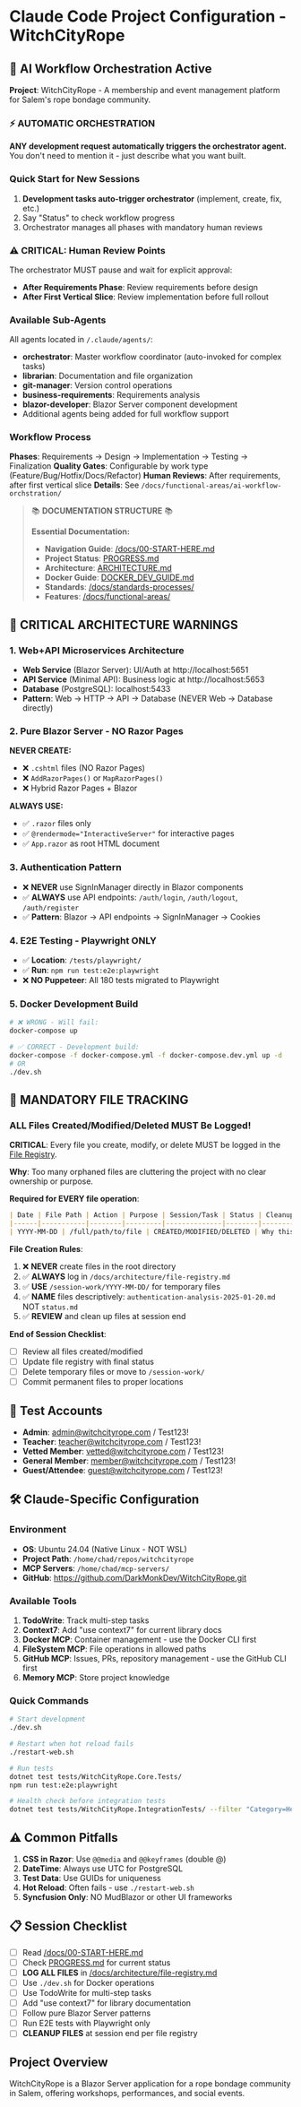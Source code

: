 # Claude Code Project Configuration - WitchCityRope

## 🤖 AI Workflow Orchestration Active

**Project**: WitchCityRope - A membership and event management platform for Salem's rope bondage community.

### ⚡ AUTOMATIC ORCHESTRATION
**ANY development request automatically triggers the orchestrator agent.**
You don't need to mention it - just describe what you want built.

### Quick Start for New Sessions
1. **Development tasks auto-trigger orchestrator** (implement, create, fix, etc.)
2. Say "Status" to check workflow progress
3. Orchestrator manages all phases with mandatory human reviews

### ⚠️ CRITICAL: Human Review Points
The orchestrator MUST pause and wait for explicit approval:
- **After Requirements Phase**: Review requirements before design
- **After First Vertical Slice**: Review implementation before full rollout

### Available Sub-Agents
All agents located in `/.claude/agents/`:
- **orchestrator**: Master workflow coordinator (auto-invoked for complex tasks)
- **librarian**: Documentation and file organization
- **git-manager**: Version control operations
- **business-requirements**: Requirements analysis
- **blazor-developer**: Blazor Server component development
- Additional agents being added for full workflow support

### Workflow Process
**Phases**: Requirements → Design → Implementation → Testing → Finalization
**Quality Gates**: Configurable by work type (Feature/Bug/Hotfix/Docs/Refactor)
**Human Reviews**: After requirements, after first vertical slice
**Details**: See `/docs/functional-areas/ai-workflow-orchstration/`


> 📚 **DOCUMENTATION STRUCTURE** 📚
> 
> **Essential Documentation:**
> - **Navigation Guide**: [/docs/00-START-HERE.md](./docs/00-START-HERE.md)
> - **Project Status**: [PROGRESS.md](./PROGRESS.md)
> - **Architecture**: [ARCHITECTURE.md](./ARCHITECTURE.md)
> - **Docker Guide**: [DOCKER_DEV_GUIDE.md](./DOCKER_DEV_GUIDE.md)
> - **Standards**: [/docs/standards-processes/](./docs/standards-processes/)
> - **Features**: [/docs/functional-areas/](./docs/functional-areas/)

## 🚨 CRITICAL ARCHITECTURE WARNINGS

### 1. Web+API Microservices Architecture
- **Web Service** (Blazor Server): UI/Auth at http://localhost:5651
- **API Service** (Minimal API): Business logic at http://localhost:5653  
- **Database** (PostgreSQL): localhost:5433
- **Pattern**: Web → HTTP → API → Database (NEVER Web → Database directly)

### 2. Pure Blazor Server - NO Razor Pages
**NEVER CREATE:**
- ❌ `.cshtml` files (NO Razor Pages)
- ❌ `AddRazorPages()` or `MapRazorPages()`
- ❌ Hybrid Razor Pages + Blazor

**ALWAYS USE:**
- ✅ `.razor` files only
- ✅ `@rendermode="InteractiveServer"` for interactive pages
- ✅ `App.razor` as root HTML document

### 3. Authentication Pattern
- ❌ **NEVER** use SignInManager directly in Blazor components
- ✅ **ALWAYS** use API endpoints: `/auth/login`, `/auth/logout`, `/auth/register`
- ✅ **Pattern**: Blazor → API endpoints → SignInManager → Cookies

### 4. E2E Testing - Playwright ONLY
- ✅ **Location**: `/tests/playwright/`
- ✅ **Run**: `npm run test:e2e:playwright`
- ❌ **NO Puppeteer**: All 180 tests migrated to Playwright

### 5. Docker Development Build
```bash
# ❌ WRONG - Will fail:
docker-compose up

# ✅ CORRECT - Development build:
docker-compose -f docker-compose.yml -f docker-compose.dev.yml up -d
# OR
./dev.sh
```

## 📁 MANDATORY FILE TRACKING

### ALL Files Created/Modified/Deleted MUST Be Logged!

**CRITICAL**: Every file you create, modify, or delete MUST be logged in the [File Registry](/docs/architecture/file-registry.md).

**Why**: Too many orphaned files are cluttering the project with no clear ownership or purpose.

**Required for EVERY file operation**:
```markdown
| Date | File Path | Action | Purpose | Session/Task | Status | Cleanup Date |
|------|-----------|--------|---------|--------------|--------|--------------|
| YYYY-MM-DD | /full/path/to/file | CREATED/MODIFIED/DELETED | Why this file exists | Task description | ACTIVE/ARCHIVED/TEMPORARY | When to review |
```

**File Creation Rules**:
1. ❌ **NEVER** create files in the root directory
2. ✅ **ALWAYS** log in `/docs/architecture/file-registry.md`
3. ✅ **USE** `/session-work/YYYY-MM-DD/` for temporary files
4. ✅ **NAME** files descriptively: `authentication-analysis-2025-01-20.md` NOT `status.md`
5. ✅ **REVIEW** and clean up files at session end

**End of Session Checklist**:
- [ ] Review all files created/modified
- [ ] Update file registry with final status
- [ ] Delete temporary files or move to `/session-work/`
- [ ] Commit permanent files to proper locations

## 🔑 Test Accounts
- **Admin**: admin@witchcityrope.com / Test123!
- **Teacher**: teacher@witchcityrope.com / Test123!
- **Vetted Member**: vetted@witchcityrope.com / Test123!
- **General Member**: member@witchcityrope.com / Test123!
- **Guest/Attendee**: guest@witchcityrope.com / Test123!

## 🛠️ Claude-Specific Configuration

### Environment
- **OS**: Ubuntu 24.04 (Native Linux - NOT WSL)
- **Project Path**: `/home/chad/repos/witchcityrope`
- **MCP Servers**: `/home/chad/mcp-servers/`
- **GitHub**: https://github.com/DarkMonkDev/WitchCityRope.git

### Available Tools
1. **TodoWrite**: Track multi-step tasks
2. **Context7**: Add "use context7" for current library docs
3. **Docker MCP**: Container management - use the Docker CLI first 
4. **FileSystem MCP**: File operations in allowed paths
5. **GitHub MCP**: Issues, PRs, repository management - use the GitHub CLI first
6. **Memory MCP**: Store project knowledge

### Quick Commands
```bash
# Start development
./dev.sh

# Restart when hot reload fails
./restart-web.sh

# Run tests
dotnet test tests/WitchCityRope.Core.Tests/
npm run test:e2e:playwright

# Health check before integration tests
dotnet test tests/WitchCityRope.IntegrationTests/ --filter "Category=HealthCheck"
```

## ⚠️ Common Pitfalls
1. **CSS in Razor**: Use `@@media` and `@@keyframes` (double @)
2. **DateTime**: Always use UTC for PostgreSQL
3. **Test Data**: Use GUIDs for uniqueness
4. **Hot Reload**: Often fails - use `./restart-web.sh`
5. **Syncfusion Only**: NO MudBlazor or other UI frameworks

## 📋 Session Checklist
- [ ] Read [/docs/00-START-HERE.md](./docs/00-START-HERE.md)
- [ ] Check [PROGRESS.md](./PROGRESS.md) for current status
- [ ] **LOG ALL FILES** in [/docs/architecture/file-registry.md](./docs/architecture/file-registry.md)
- [ ] Use `./dev.sh` for Docker operations
- [ ] Use TodoWrite for multi-step tasks
- [ ] Add "use context7" for library documentation
- [ ] Follow pure Blazor Server patterns
- [ ] Run E2E tests with Playwright only
- [ ] **CLEANUP FILES** at session end per file registry

## Project Overview
WitchCityRope is a Blazor Server application for a rope bondage community in Salem, offering workshops, performances, and social events.
